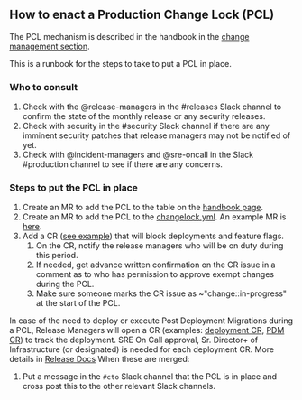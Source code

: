 ## How to enact a Production Change Lock (PCL)

The PCL mechanism is described in the handbook in the [change management section](https://handbook.gitlab.com/handbook/engineering/infrastructure/change-management/#production-change-lock-pcl).

This is a runbook for the steps to take to put a PCL in place.

### Who to consult

1. Check with the @release-managers in the #releases Slack channel to confirm the state of the monthly release or any security releases.
2. Check with security in the #security Slack channel if there are any imminent security patches that release managers may not be notified of yet.
3. Check with @incident-managers and @sre-oncall in the Slack #production channel to see if there are any concerns.

### Steps to put the PCL in place

1. Create an MR to add the PCL to the table on the [handbook page](https://handbook.gitlab.com/handbook/engineering/infrastructure/change-management/#production-change-lock-pcl).
2. Create an MR to add the PCL to the [changelock.yml](https://gitlab.com/gitlab-com/gl-infra/change-lock/-/blob/master/config/changelock.yml?ref_type=heads). An example MR is [here](https://gitlab.com/gitlab-com/gl-infra/change-lock/-/merge_requests/49).
3. Add a CR ([see example](https://gitlab.com/gitlab-com/gl-infra/production/-/issues/18551)) that will block deployments and feature flags.
   1. On the CR, notify the release managers who will be on duty during this period.
   2. If needed, get advance written confirmation on the CR issue in a comment as to who has permission to approve exempt changes during the PCL. 
   3. Make sure someone marks the CR issue as ~"change::in-progress" at the start of the PCL.
 
In case of the need to deploy or execute Post Deployment Migrations during a PCL, Release Managers will open a CR (examples: [deployment CR](https://gitlab.com/gitlab-com/gl-infra/production/-/issues/17150), [PDM CR](https://gitlab.com/gitlab-com/gl-infra/production/-/issues/17152)) to track the deployment. SRE On Call approval, Sr. Director+ of Infrastructure (or designated) is needed for each deployment CR. More details in [Release Docs](https://gitlab.com/gitlab-org/release/docs/-/blob/master/release_manager/pcl-guide.md)
When these are merged:

1. Put a message in the `#cto` Slack channel that the PCL is in place and cross post this to the other relevant Slack channels.

